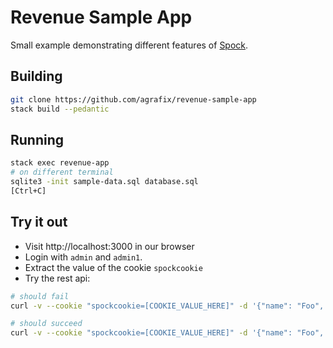 # Revenue Sample App

Small example demonstrating different features of [Spock](http://www.spock.li).

## Building

```bash
git clone https://github.com/agrafix/revenue-sample-app
stack build --pedantic
```

## Running

```bash
stack exec revenue-app
# on different terminal
sqlite3 -init sample-data.sql database.sql
[Ctrl+C]
```

## Try it out

* Visit http://localhost:3000 in our browser
* Login with `admin` and `admin1`.
* Extract the value of the cookie `spockcookie`
* Try the rest api:

```bash
# should fail
curl -v --cookie "spockcookie=[COOKIE_VALUE_HERE]" -d '{"name": "Foo", "price": -1, "revenue": 5}' -H 'Content-Type: application/json' -X POST http://localhost:3000/api/item/create

# should succeed
curl -v --cookie "spockcookie=[COOKIE_VALUE_HERE]" -d '{"name": "Foo", "price": 5.00, "revenue": 0.05}' -H 'Content-Type: application/json' -X POST http://localhost:3000/api/item/create
```
